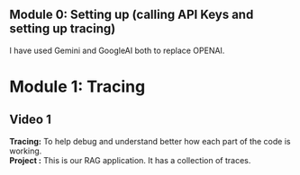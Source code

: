 ## Module 0: Setting up (calling API Keys and setting up tracing)

I have used Gemini and GoogleAI both to replace OPENAI.

# Module 1: Tracing

## Video 1
**Tracing:** To help debug and understand better how each part of the code is working.  
**Project :** This is our RAG application. It has a collection of traces.
